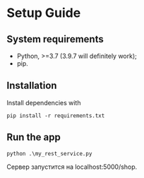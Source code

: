 # Setup Guide
## System requirements
* Python, >=3.7 (3.9.7 will definitely work);
* pip.

## Installation
Install dependencies with

`pip install -r requirements.txt`

## Run the app
`python .\my_rest_service.py`

Сервер запустится на localhost:5000/shop.
